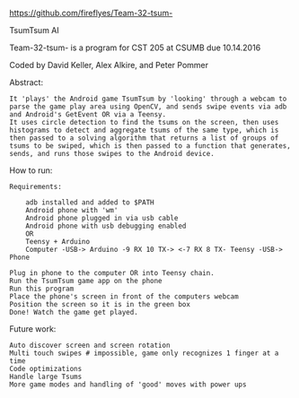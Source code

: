 https://github.com/fireflyes/Team-32-tsum-

TsumTsum AI

Team-32-tsum- is a program for CST 205 at CSUMB due 10.14.2016

Coded by David Keller, Alex Alkire, and Peter Pommer


Abstract:
	
	It 'plays' the Android game TsumTsum by 'looking' through a webcam to parse the game play area using OpenCV, and sends swipe events via adb and Android's GetEvent OR via a Teensy.
	It uses circle detection to find the tsums on the screen, then uses histograms to detect and aggregate tsums of the same type, which is then passed to a solving algorithm that returns a list of groups of tsums to be swiped, which is then passed to a function that generates, sends, and runs those swipes to the Android device.

How to run:
	
	Requirements:
	
		adb installed and added to $PATH
		Android phone with 'wm'
		Android phone plugged in via usb cable
		Android phone with usb debugging enabled
		OR
		Teensy + Arduino
		Computer -USB-> Arduino -9 RX 10 TX-> <-7 RX 8 TX- Teensy -USB-> Phone
		
	Plug in phone to the computer OR into Teensy chain.
	Run the TsumTsum game app on the phone
	Run this program
	Place the phone's screen in front of the computers webcam
	Position the screen so it is in the green box
	Done! Watch the game get played.

Future work:

	Auto discover screen and screen rotation
	Multi touch swipes # impossible, game only recognizes 1 finger at a time
	Code optimizations
	Handle large Tsums
	More game modes and handling of 'good' moves with power ups
